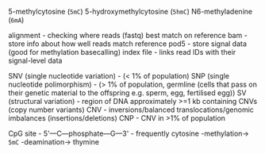 5-methylcytosine (`5mC`)
5-hydroxymethylcytosine (`5hmC`)
N6-methyladenine (`6mA`)

alignment - checking where reads (fastq) best match on reference
bam - store info about how well reads match reference
pod5 - store signal data (good for methylation basecalling)
index file - links read IDs with their signal-level data


SNV (single nucleotide variation) - (< 1% of population)
SNP (single nucleotide polimorphism) - (> 1% of population, germline (cells that pass on their genetic material to the offspring e.g. sperm, egg, fertilised egg))
SV (structural variation) - region of DNA approximately >=1 kb containing CNVs (copy number variants)
CNV - inversions/balanced translocations/genomic imbalances (insertions/deletions)
CNP - CNV in >1% of population

CpG site - 5'—C—phosphate—G—3'
	- frequently cytosine -methylation-> `5mC`      -deamination-> thymine